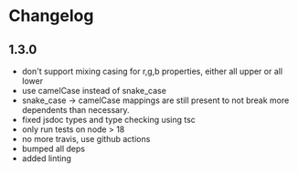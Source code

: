 # Changelog

## 1.3.0

* don't support mixing casing for r,g,b properties, either all upper or all lower
* use camelCase instead of snake_case
* snake_case -> camelCase mappings are still present to not break more dependents than necessary.
* fixed jsdoc types and type checking using tsc
* only run tests on node > 18
* no more travis, use github actions
* bumped all deps
* added linting
